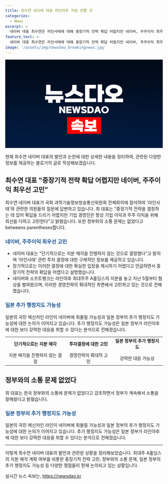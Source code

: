 ```yaml
---
title: 최수연 네이버 대표 라인야후 지분 안팔 것
categories:
  - News
excerpt: >
  네이버 대표 최수연은 라인사태에 대해 중장기적 전략 확답 어렵지만 네이버, 주주이익 최우선이라며, 정부와의 소통 문제 부인했다. A홀딩스의 지분 매각 계획은 없으며, 라인야후의 보안 시스템과 자본 관계에 대한 재검토 주문은 해결되지 않았으며 추가 행정지도 가능성도 제기되고 있다.
feature_text: >
  네이버 대표 최수연은 라인사태에 대해 중장기적 전략 확답 어렵지만 네이버, 주주이익 최우선이라며, 정부와의 소통 문제 부인했다. A홀딩스의 지분 매각 계획은 없으며, 라인야후의 보안 시스템과 자본 관계에 대한 재검토 주문은 해결되지 않았으며 추가 행정지도 가능성도 제기되고 있다.
image: '/assets/img/newsdao_breakingnews.jpg'
---
```


<p><img src="/assets/img/newsdao_breakingnews.jpg" alt="koreaapp 속보" /></p>

<p>현재 최수연 네이버 대표의 발언과 논란에 대한 상세한 내용을 정리하여, 관련된 다양한 정보를 제공하는 블로거의 글로 작성해보겠습니다. </p>

<h2 data-ke-size="size26">최수연 대표 "중장기적 전략 확답 어렵지만 네이버, 주주이익 최우선 고민"</h2>

<p data-ke-size="size16"> 최수연 네이버 대표가 국회 과학기술정보방송통신위원회 전체회의에 참석하여 '라인사태'와 관련한 의원들의 질문에 답변하고 있습니다. 최 대표는 "중장기적 전략을 결정하는 데 있어 확답을 드리기 어렵지만 기업 경영진은 항상 기업 이익과 주주 이익을 위해 최선을 다하고 고민한다"고 밝혔습니다. 또한 정부와의 소통 문제는 없었다고 betweens parentheses합니다.</p>

<h3><b><span style="color: #1a5490;">네이버, 주주이익 최우선 고민</span></b></h3>

<ul>
  <li>네이버 대표는 "단기적으로는 지분 매각을 진행하지 않는 것으로 결정했다"고 밝히며 '라인사태' 관련 투자 결정에 대한 구체적인 정보를 제공하고 있습니다.</li>
  <li>장기적으로는 이러한 결정에 대한 확실한 입장을 제시하기 어렵다고 언급하면서 중장기적 전략의 확답을 어렵다고 설명했습니다.</li>
  <li>네이버와 소프트뱅크는 라인야후 최대주주 A홀딩스의 지분을 놓고 지난 5월부터 협상을 벌여왔으며, 이러한 경영전략의 확대적인 측면에서 고민하고 있는 것으로 전해졌습니다.</li>
</ul>

<h3><b><span style="color: #1a5490;">일본 추가 행정지도 가능성</span></b></h3>

<p data-ke-size="size16">일본의 국민 메신저인 라인이 네이버에 휘둘릴 가능성과 일본 정부의 추가 행정지도 가능성에 대한 논의가 이어지고 있습니다. 추가 행정지도 가능성은 일본 정부가 라인야후에 대한 보다 강력한 대응을 취할 수 있다는 분석으로 전해졌습니다. </p>

<table>
  <tr>
    <td style="text-align: center; height: 17px;"><b>단기적으로는 지분 매각</b></td>
    <td style="text-align: center; height: 17px;"><b>투자결정에 대한 고민</b></td>
    <td style="text-align: center; height: 17px;"><b>일본 정부의 추가 행정지도</b></td>
  </tr>
  <tr>
    <td style="text-align: center; height: 17px;">지분 매각을 진행하지 않는 결정</td>
    <td style="text-align: center; height: 17px;">경영전략의 확대적 고민</td>
    <td style="text-align: center; height: 17px;">강력한 대응 가능성</td>
  </tr>
</table>

<h2 data-ke-size="size26">정부와의 소통 문제 없었다</h2>

<p data-ke-size="size16"> 최 대표는 한국 정부와의 소통에 문제가 없었다고 강조하면서 정부가 계속해서 소통을 잘해왔다고 밝혔습니다.</p>

<h3><b><span style="color: #1a5490;">일본 정부의 추가 행정지도 가능성</span></b></h3>

<p data-ke-size="size16">일본의 국민 메신저인 라인이 네이버에 휘둘릴 가능성과 일본 정부의 추가 행정지도 가능성에 대한 논의가 이어지고 있습니다. 추가 행정지도 가능성은 일본 정부가 라인야후에 대한 보다 강력한 대응을 취할 수 있다는 분석으로 전해졌습니다.</p>

<hr>

<p>이렇게 최수연 네이버 대표의 발언과 관련된 상황을 정리해보았습니다. 최대주 A홀딩스의 지분 매각 계획 여부를 비롯한 중장기적 전략 고민, 정부와의 소통 문제, 일본 정부의 추가 행정지도 가능성 등 다양한 쟁점들이 현재 논의되고 있는 상황입니다.</p>
실시간 뉴스 속보는, <a href="https://newsdao.kr" rel="dofollow">https://newsdao.kr</a>


